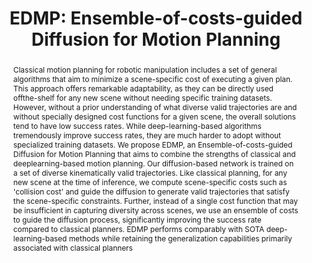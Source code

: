 ---
layout: project-page-new
title: "EDMP: Ensemble-of-costs-guided Diffusion for Motion Planning"
authors:
  - name: Kallol Saha*
    sup: 1
  - name: Vishal Mandadi*
    sup: 1
  - name: Jayaram Reddy*
    sup: 1
  - name: Ajit Srikanth
    sup: 1
  - name: Aditya Agarwal
    sup: 2
  - name: Bipasha Sen
    sup: 2
  - name: Arun Singh
    sup: 3   
  - name: Madhava Krishna
    sup: 1
affiliations:
  - name: Robotics Research Center, IIIT Hyderabad, India
    link: https://robotics.iiit.ac.in
    sup: 1
  - name: CSAIL, Massachusetts Institute of Technology, USA
    link: https://www.csail.mit.edu/
    sup: 2
  - name: University of Tartu
    link: https://ut.ee/en/home
    sup: 3
permalink: /publications/2024/Kallol_EDMP/
abstract: "Classical motion planning for robotic manipulation includes a set of general algorithms that aim to minimize a scene-specific cost of executing a given plan. This approach offers remarkable adaptability, as they can be directly used offthe-shelf for any new scene without needing specific training datasets. However, without a prior understanding of what
diverse valid trajectories are and without specially designed cost functions for a given scene, the overall solutions tend to have low success rates. While deep-learning-based algorithms tremendously improve success rates, they are much harder to adopt without specialized training datasets. We propose EDMP, an Ensemble-of-costs-guided Diffusion for Motion Planning that aims to combine the strengths of classical and deeplearning-based motion planning. Our diffusion-based network is trained on a set of diverse kinematically valid trajectories. Like classical planning, for any new scene at the time of inference, we compute scene-specific costs such as 'collision cost' and guide the diffusion to generate valid trajectories that satisfy the scene-specific constraints. Further, instead of a single cost function that may be insufficient in capturing diversity across scenes, we use an ensemble of costs to guide the diffusion process, significantly improving the success rate compared to classical planners. EDMP performs comparably with SOTA
deep-learning-based methods while retaining the generalization capabilities primarily associated with classical planners"
project_page: https://ensemble-of-costs-diffusion.github.io/
paper: https://arxiv.org/pdf/2309.11414.pdf
code: https://github.com/vishal-2000/EDMP
#supplement: https://clipgraphs.github.io/static/pdfs/Supplementary.pdf
#video: https://www.youtube.com/watch?v=ITo8rMInatk&feature=youtu.be
#iframe: https://www.youtube.com/embed/ITo8rMInatk
#demo: https://anyloc.github.io/#interactive_demo

---